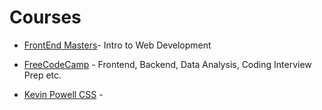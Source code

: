 # Courses


- [FrontEnd Masters](https://frontendmasters.com/courses/web-development-v3/?utm_source=frontendpractice&utm_medium=website&utm_campaign=frontendpractice)- Intro to Web Development

- [FreeCodeCamp](https://www.freecodecamp.org/learn) - Frontend, Backend, Data Analysis, Coding Interview Prep etc.

- [Kevin Powell CSS](https://www.kevinpowell.co/courses/) - 

